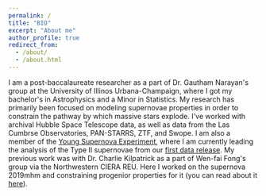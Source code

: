 ```yaml
---
permalink: /
title: "BIO"
excerpt: "About me"
author_profile: true
redirect_from: 
  - /about/
  - /about.html
---
```


I am a post-baccalaureate researcher as a part of Dr. Gautham Narayan's group at the University of Illinos Urbana-Champaign, where I got my bachelor's in Astrophysics and a Minor in Statistics. My research has primarily been focused on modeling supernovae properties in order to constrain the pathway by which massive stars explode. I've worked with archival Hubble Space Telescope data, as well as data from the Las Cumbrse Observatories, PAN-STARRS, ZTF, and Swope. I am also a member of the [Young Supernova Experiment](https://yse.ucsc.edu/), where I am currently leading the analysis of the Type II supernovae from our [first data release](https://jsnv3.github.io/publication/2023-05-The-Young-Supernova-Experiment-Data-Release-1-Light-Curves-and-Photometric-Classification-of1975-Supernovae). 
My previous work was with Dr. Charlie Kilpatrick as a part of Wen-fai Fong's group via the Northwestern CIERA REU. Here I worked on the supernova 2019mhm and constraining progenior properties for it (you can read about it [here](https://jsnv3.github.io/publication/2023-06-01-The-Type-IIP-Supernova-2019mhm-and-Constraints-on-its-Progenitor-System)). 
